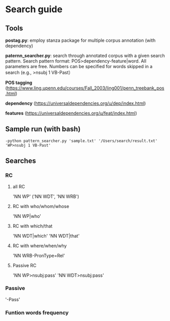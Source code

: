  # Search guide

## Tools

**postag.py**: employ stanza package for multiple corpus annotation (with dependency)

**paternn_searcher.py**: search through annotated corpus with a given search pattern. Search pattern format: POS>dependency-feature|word. All parameters are free. Numbers can be specified for words skipped in a search (e.g., >nsubj 1 VB-Past）

**POS tagging** (https://www.ling.upenn.edu/courses/Fall_2003/ling001/penn_treebank_pos.html)

**dependency** (https://universaldependencies.org/u/dep/index.html)

**features** (https://universaldependencies.org/u/feat/index.html)

## Sample run (with bash) 

    -python pattern_searcher.py 'sample.txt' '/Users/search/result.txt' 'WP>nsubj 1 VB-Past'

## Searches 

### RC

1. all RC

   'NN WP'
   ('NN WDT', 'NN WRB') 
   
3. RC with who/whom/whose

   'NN WP|who'
   
4. RC with which/that

   'NN WDT|which'
   'NN WDT|that'
   
5. RC with where/when/why

   'NN WRB-PronType=Rel' 
   
6. Passive RC

   'NN WP>nsubj:pass'
   'NN WDT>nsubj:pass'

### Passive

   '-Pass'

### Funtion words frequency



